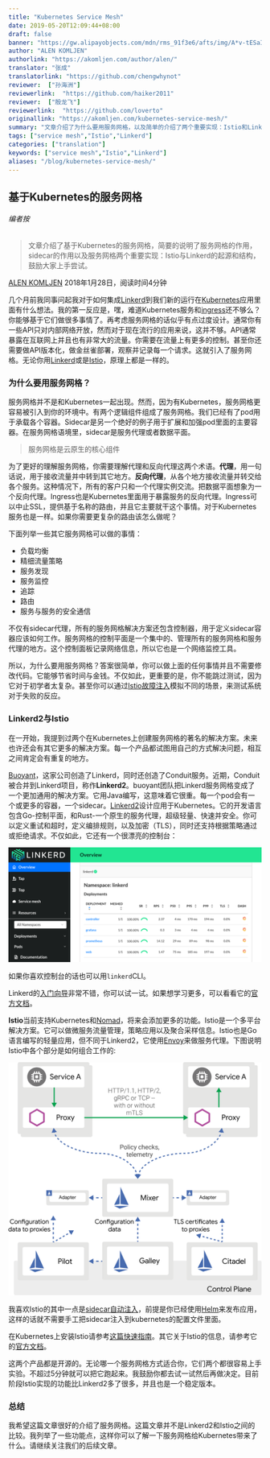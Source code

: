 ```yaml
---
title: "Kubernetes Service Mesh"
date: 2019-05-20T12:09:44+08:00
draft: false
banner: "https://gw.alipayobjects.com/mdn/rms_91f3e6/afts/img/A*v-tESaIfS8MAAAAAAAAAAABjARQnAQ"
author: "ALEN KOMLJEN"
authorlink: "https://akomljen.com/author/alen/"
translator: "张成"
translatorlink: "https://github.com/chengwhynot"
reviewer:  ["孙海洲"]
reviewerlink:  "https://github.com/haiker2011"
reviewer:  ["殷龙飞"]
reviewerlink:  "https://github.com/loverto"
originallink: "https://akomljen.com/kubernetes-service-mesh/"
summary: "文章介绍了为什么要用服务网格，以及简单的介绍了两个重要实现：Istio和Linkerd，鼓励大家上手实验。"
tags: ["service mesh","Istio","Linkerd"]
categories: ["translation"]
keywords: ["service mesh","Istio","Linkerd"]
aliases: "/blog/kubernetes-service-mesh/"
---
```


## 基于Kubernetes的服务网格

###### 编者按

> 文章介绍了基于Kubernetes的服务网格，简要的说明了服务网格的作用，sidecar的作用以及服务网格两个重要实现：Istio与Linkerd的起源和结构，鼓励大家上手尝试。

[ALEN KOMLJEN](https://akomljen.com/author/alen/) 2018年1月28日，阅读时间4分钟

几个月前我同事问起我对于如何集成[Linkerd](https://linkerd.io/)到我们新的运行在[Kubernetes](https://akomljen.com/tag/kubernetes/)应用里面有什么想法。我的第一反应是，嘿，难道Kubernetes服务和[ingress](https://akomljen.com/tag/ingress/)还不够么？你能够基于它们做很多事情了。再考虑服务网格的话似乎有点过度设计。通常你有一些API只对内部网络开放，然而对于现在流行的应用来说，这并不够。API通常暴露在互联网上并且也有非常大的流量。你需要在流量上有更多的控制。甚至你还需要做API版本化，做金丝雀部署，观察并记录每一个请求。这就引入了服务网格。无论你用[Linkerd](https://linkerd.io/)或是[Istio](https://istio.io/)，原理上都是一样的。

### 为什么要用服务网格？

服务网格并不是和Kubernetes一起出现。然而，因为有Kubernetes，服务网格更容易被引入到你的环境中。有两个逻辑组件组成了服务网格。我们已经有了pod用于承载各个容器。Sidecar是另一个绝好的例子用于扩展和加强pod里面的主要容器。在服务网格语境里，sidecar是服务代理或者数据平面。

> 服务网格是云原生的核心组件

为了更好的理解服务网格，你需要理解代理和反向代理这两个术语。**代理**，用一句话说，用于接收流量并中转到其它地方。**反向代理**，从各个地方接收流量并转交给各个服务。这种情况下，所有的客户只和一个代理实例交流。把数据平面想象为一个反向代理。Ingress也是Kubernetes里面用于暴露服务的反向代理。Ingress可以中止SSL，提供基于名称的路由，并且它主要就干这个事情。对于Kubernetes服务也是一样。如果你需要更复杂的路由该怎么做呢？

下面列举一些其它服务网格可以做的事情：

- 负载均衡
- 精细流量策略
- 服务发现
- 服务监控
- 追踪
- 路由
- 服务与服务的安全通信

不仅有sidecar代理，所有的服务网格解决方案还包含控制器，用于定义sidecar容器应该如何工作。服务网格的控制平面是一个集中的、管理所有的服务网格和服务代理的地方。这个控制面板记录网络信息，所以它也是一个网络监控工具。

所以，为什么要用服务网格？答案很简单，你可以做上面的任何事情并且不需要修改代码。它能够节省时间与金钱。不仅如此，更重要的是，你不能跳过测试，因为它对于初学者太复杂。甚至你可以通过[Istio故障注入](https://istio.io/docs/concepts/traffic-management/#fault-injection)模拟不同的场景，来测试系统对于失败的反应。

### Linkerd2与Istio

在一开始，我提到过两个在Kubernetes上创建服务网格的著名的解决方案。未来也许还会有其它更多的解决方案。每一个产品都试图用自己的方式解决问题，相互之间肯定会有重复的地方。

[Buoyant](https://buoyant.io/)，这家公司创造了Linkerd，同时还创造了Conduit服务。近期，Conduit被合并到Linkerd项目，称作**Linkerd2**。buoyant团队把Linkerd服务网格变成了一个更加通用的解决方案。它用Java编写，这意味着它很重。每一个pod会有一个或更多的容器，一个sidecar。[Linkerd2](https://linkerd.io/2/overview/)设计应用于Kubernetes。它的开发语言包含Go-控制平面，和Rust-一个原生的服务代理，超级轻量、快速并安全。你可以定义重试和超时，定义编排规则，以及加密（TLS），同时还支持根据策略通过或拒绝请求。不仅如此，它还有一个很漂亮的控制台：

![linkerd2_dashboard](https://raw.githubusercontent.com/servicemesher/website/master/content/blog/kubernetes-service-mesh/empty-dashboard.png)

如果你喜欢控制台的话也可以用`linkerd`CLI。

Linkerd的[入门向导](https://linkerd.io/2/getting-started/)非常不错，你可以试一试。如果想学习更多，可以看看它的[官方文档](https://linkerd.io/docs/)。

**Istio**当前支持Kubernetes和[Nomad](https://www.nomadproject.io/)，将来会添加更多的功能。Istio是一个多平台解决方案。它可以做微服务流量管理，策略应用以及聚合采样信息。Istio也是Go语言编写的轻量应用，但不同于Linkerd2，它使用[Envoy](https://www.envoyproxy.io/)来做服务代理。下图说明Istio中各个部分是如何组合工作的:

![istio_architecture](https://raw.githubusercontent.com/servicemesher/website/master/content/blog/kubernetes-service-mesh/arch.png)

我喜欢Istio的其中一点是[sidecar自动注入](https://istio.io/docs/setup/kubernetes/sidecar-injection.html#automatic-sidecar-injection)，前提是你已经使用[Helm](https://akomljen.com/package-kubernetes-applications-with-helm/)来发布应用，这样的话就不需要手工把sidecar注入到kubernetes的配置文件里面。

在Kubernetes上安装Istio请参考[这篇快速指南](https://istio.io/docs/setup/kubernetes/quick-start.html)。其它关于Istio的信息，请参考它的[官方文档](https://istio.io/docs/)。

这两个产品都是开源的。无论哪一个服务网格方式适合你，它们两个都很容易上手实验。不超过5分钟就可以把它跑起来。我鼓励你都去试一试然后再做决定。目前阶段Istio实现的功能比Linkerd2多了很多，并且也是一个稳定版本。

### 总结

我希望这篇文章很好的介绍了服务网格。这篇文章并不是Linkerd2和Istio之间的比较。我列举了一些功能点，这样你可以了解一下服务网格给Kubernetes带来了什么。请继续关注我们的后续文章。
